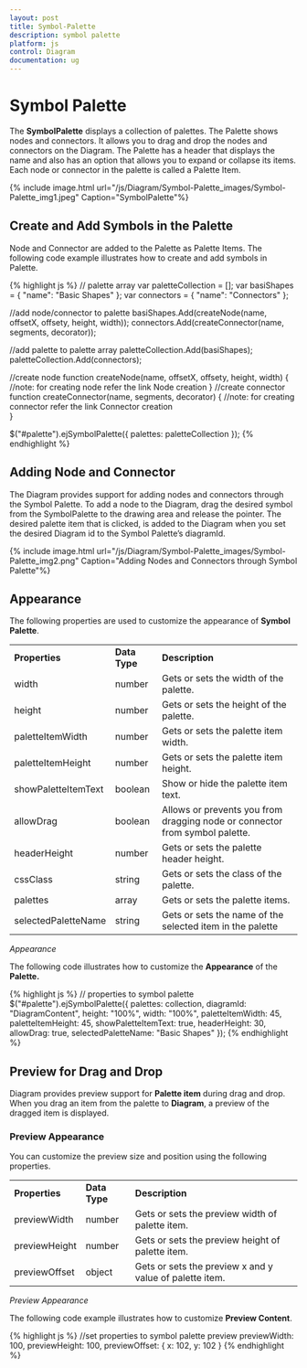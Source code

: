 ```yaml
---
layout: post
title: Symbol-Palette
description: symbol palette
platform: js
control: Diagram
documentation: ug
---
```


# Symbol Palette

The **SymbolPalette** displays a collection of palettes. The Palette shows nodes and connectors. It allows you to drag and drop the nodes and connectors on the Diagram. The Palette has a header that displays the name and also has an option that allows you to expand or collapse its items. Each node or connector in the palette is called a Palette Item.

{% include image.html url="/js/Diagram/Symbol-Palette_images/Symbol-Palette_img1.jpeg" Caption="SymbolPalette"%}

## Create and Add Symbols in the Palette

Node and Connector are added to the Palette as Palette Items. The following code example illustrates how to create and add symbols in Palette.

{% highlight js %}
// palette array
var paletteCollection = [];
var basiShapes = {
   "name": "Basic Shapes"
};
var connectors = {
   "name": "Connectors"
};

//add node/connector to palette
basiShapes.Add(createNode(name, offsetX, offsety, height, width));
connectors.Add(createConnector(name, segments, decorator));

//add palette to palette array
paletteCollection.Add(basiShapes);
paletteCollection.Add(connectors);

//create node
function createNode(name, offsetX, offsety, height, width) {
   //note: for creating node refer the link Node creation
}
//create connector
function createConnector(name, segments, decorator) {
   //note: for creating connector refer the link Connector creation    
}

$("#palette").ejSymbolPalette({
   palettes: paletteCollection
});
{% endhighlight %}

## Adding Node and Connector

The Diagram provides support for adding nodes and connectors through the Symbol Palette. To add a node to the Diagram, drag the desired symbol from the SymbolPalette to the drawing area and release the pointer. The desired palette item that is clicked, is added to the Diagram when you set the desired Diagram id to the Symbol Palette’s diagramId.

{% include image.html url="/js/Diagram/Symbol-Palette_images/Symbol-Palette_img2.png" Caption="Adding Nodes and Connectors through Symbol Palette"%}

## Appearance

The following properties are used to customize the appearance of **Symbol Palette**.

<table>
<tr>
<td>
<b>Properties</b></td><td>
<b>Data Type</b></td><td>
<b>Description</b></td></tr>
<tr>
<td>
width</td><td>
number</td><td>
Gets or sets the width of the palette.</td></tr>
<tr>
<td>
height</td><td>
number</td><td>
Gets or sets the height of the palette.</td></tr>
<tr>
<td>
paletteItemWidth</td><td>
number</td><td>
Gets or sets the palette item width.</td></tr>
<tr>
<td>
paletteItemHeight</td><td>
number</td><td>
Gets or sets the palette item height.</td></tr>
<tr>
<td>
showPaletteItemText</td><td>
boolean</td><td>
Show or hide the palette item text.</td></tr>
<tr>
<td>
allowDrag</td><td>
boolean</td><td>
Allows or prevents you from dragging node or connector from symbol palette.</td></tr>
<tr>
<td>
headerHeight</td><td>
number</td><td>
Gets or sets the palette header height.</td></tr>
<tr>
<td>
cssClass</td><td>
string</td><td>
Gets or sets the class of the palette.</td></tr>
<tr>
<td>
palettes</td><td>
array</td><td>
Gets or sets the palette items.</td></tr>
<tr>
<td>
selectedPaletteName</td><td>
string</td><td>
Gets or sets the name of the selected item in the palette</td></tr>
</table>

_Appearance_

The following code illustrates how to customize the **Appearance** of the **Palette.**

{% highlight js %}
// properties to symbol palette
$("#palette").ejSymbolPalette({
   palettes: collection,
   diagramId: "DiagramContent",
   height: "100%",
   width: "100%",
   paletteItemWidth: 45,
   paletteItemHeight: 45,
   showPaletteItemText: true,
   headerHeight: 30,
   allowDrag: true,
   selectedPaletteName: "Basic Shapes"
});
{% endhighlight %}

## Preview for Drag and Drop

Diagram provides preview support for **Palette item** during drag and drop. When you drag an item from the palette to **Diagram**, a preview of the dragged item is displayed.

### Preview Appearance

You can customize the preview size and position using the following properties.

<table>
<tr>
<td>
<b>Properties</b></td><td>
<b>Data Type</b></td><td>
<b>Description</b></td></tr>
<tr>
<td>
previewWidth</td><td>
number</td><td>
Gets or sets the preview width of palette item.</td></tr>
<tr>
<td>
previewHeight</td><td>
number</td><td>
Gets or sets the preview height of palette item.</td></tr>
<tr>
<td>
previewOffset</td><td>
object</td><td>
Gets or sets the preview x and y value of palette item.</td></tr>
</table>

_Preview Appearance_

The following code example illustrates how to customize **Preview Content**.

{% highlight js %}
  //set properties to symbol palette preview
 previewWidth: 100,
    previewHeight: 100,
    previewOffset: {
       x: 102,
       y: 102
    }
{% endhighlight %}

